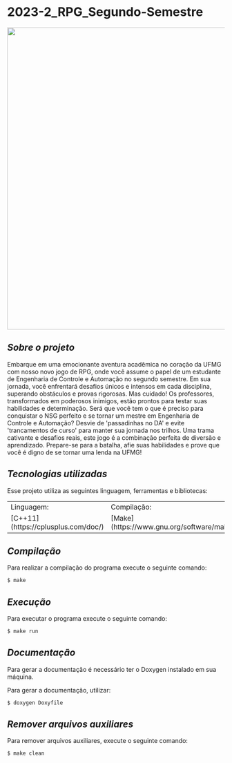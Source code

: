 # 2023-2_RPG_Segundo-Semestre

<div align="center">
<img src="https://github.com/raphaelcborges/2023-2_RPG_Segundo-Semestre/assets/129281871/239b656c-314d-47d5-a978-d11c46da573e"
width="700px" />
</div>

## *Sobre o projeto*
Embarque em uma emocionante aventura acadêmica no coração da UFMG com nosso novo jogo de RPG, onde você assume o papel de um estudante de Engenharia de Controle e Automação no segundo semestre. Em sua jornada, você enfrentará desafios únicos e intensos em cada disciplina, superando obstáculos e provas rigorosas. Mas cuidado! Os professores, transformados em poderosos inimigos, estão prontos para testar suas habilidades e determinação. Será que você tem o que é preciso para conquistar o NSG perfeito e se tornar um mestre em Engenharia de Controle e Automação? Desvie de 'passadinhas no DA' e evite 'trancamentos de curso' para manter sua jornada nos trilhos. Uma trama cativante e desafios reais, este jogo é a combinação perfeita de diversão e aprendizado. Prepare-se para a batalha, afie suas habilidades e prove que você é digno de se tornar uma lenda na UFMG!

## *Tecnologias utilizadas*
Esse projeto utiliza as seguintes linguagem, ferramentas e bibliotecas:
<table>
  <tr>
    <td>Linguagem:</td>
    <td>Compilação:</td>
    <td>Documentação:</td>
    
  </tr>
  <tr>
    <td>[C++11](https://cplusplus.com/doc/)</td>
    <td>[Make](https://www.gnu.org/software/make/)</td>
    <td>[Doxygen](https://doxygen.nl/)</td>
  </tr>
  
</table>

## *Compilação*
Para realizar a compilação do programa execute o seguinte comando:
```bash
$ make
```

## *Execução*
Para executar o programa execute o seguinte comando:
```bash
$ make run
```

## *Documentação*

Para gerar a documentação é necessário ter o Doxygen instalado em sua máquina.

Para gerar a documentação, utilizar:
```bash
$ doxygen Doxyfile
```
## *Remover arquivos auxiliares*
Para remover arquivos auxiliares, execute o seguinte comando:
```bash
$ make clean

```




